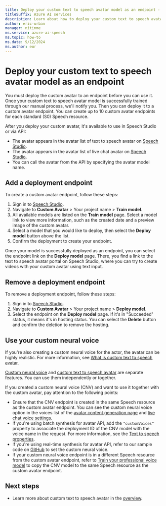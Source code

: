```yaml
---
title: Deploy your custom text to speech avatar model as an endpoint - Speech service
titleSuffix: Azure AI services
description: Learn about how to deploy your custom text to speech avatar model as an endpoint. 
author: eric-urban
manager: nitinme
ms.service: azure-ai-speech
ms.topic: how-to
ms.date: 9/12/2024
ms.author: eur
---
```


# Deploy your custom text to speech avatar model as an endpoint

You must deploy the custom avatar to an endpoint before you can use it. Once your custom text to speech avatar model is successfully trained through our manual process, we'll notify you. Then you can deploy it to a custom avatar endpoint. You can create up to 10 custom avatar endpoints for each standard (S0) Speech resource.

After you deploy your custom avatar, it's available to use in Speech Studio or via API:

- The avatar appears in the avatar list of text to speech avatar on [Speech Studio](https://speech.microsoft.com/portal/talkingavatar).
- The avatar appears in the avatar list of live chat avatar on [Speech Studio](https://speech.microsoft.com/portal/livechat).
- You can call the avatar from the API by specifying the avatar model name.

## Add a deployment endpoint

To create a custom avatar endpoint, follow these steps:

1. Sign in to [Speech Studio](https://speech.microsoft.com/portal).
1. Navigate to **Custom Avatar** > Your project name > **Train model**.
1. All available models are listed on the **Train model** page. Select a model link to view more information, such as the created date and a preview image of the custom avatar.
1. Select a model that you would like to deploy, then select the **Deploy model** button above the list.
1. Confirm the deployment to create your endpoint.

Once your model is successfully deployed as an endpoint, you can select the endpoint link on the **Deploy model** page. There, you find a link to the text to speech avatar portal on Speech Studio, where you can try to create videos with your custom avatar using text input.

## Remove a deployment endpoint

To remove a deployment endpoint, follow these steps:

1. Sign in to [Speech Studio](https://speech.microsoft.com/portal).
1. Navigate to **Custom Avatar** > Your project name > **Deploy model**.
1. Select the endpoint on the **Deploy model** page. If it's in "Succeeded" status, it means it's in hosting status. You can select the **Delete** button and confirm the deletion to remove the hosting.

## Use your custom neural voice

If you're also creating a custom neural voice for the actor, the avatar can be highly realistic. For more information, see [What is custom text to speech avatar](./what-is-custom-text-to-speech-avatar.md).

[Custom neural voice](../custom-neural-voice.md) and [custom text to speech avatar](what-is-custom-text-to-speech-avatar.md) are separate features. You can use them independently or together. 

If you created a custom neural voice (CNV) and want to use it together with the custom avatar, pay attention to the following points:

- Ensure that the CNV endpoint is created in the same Speech resource as the custom avatar endpoint. You can see the custom neural voice option in the voices list of the [avatar content generation page](https://speech.microsoft.com/portal/talkingavatar) and [live chat voice settings](https://speech.microsoft.com/portal/livechat).
- If you're using batch synthesis for avatar API, add the `"customVoices"` property to associate the deployment ID of the CNV model with the voice name in the request. For more information, see the [Text to speech properties](batch-synthesis-avatar-properties.md#text-to-speech-properties).
- If you're using real-time synthesis for avatar API, refer to our sample code on [GitHub](https://github.com/Azure-Samples/cognitive-services-speech-sdk/tree/master/samples/js/browser/avatar) to set the custom neural voice.
- If your custom neural voice endpoint is in a different Speech resource from the custom avatar endpoint, refer to [Train your professional voice model](../professional-voice-train-voice.md#copy-your-voice-model-to-another-project) to copy the CNV model to the same Speech resource as the custom avatar endpoint. 

## Next steps

- Learn more about custom text to speech avatar in the [overview](what-is-custom-text-to-speech-avatar.md).
